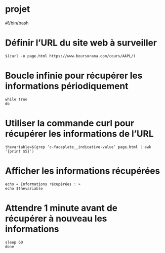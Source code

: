 # projet

#!/bin/bash

# Définir l’URL du site web à surveiller
```
$(curl -o page.html https://www.boursorama.com/cours/AAPL/)
```
# Boucle infinie pour récupérer les informations périodiquement
```
while true
do
```
# Utiliser la commande curl pour récupérer les informations de l’URL
```
thevariable=$(grep ‘c-faceplate__indicative-value’ page.html | awk ‘{print $5}’)
```
    
# Afficher les informations récupérées
```
echo « Informations récupérées : »
echo $thevariable
```
# Attendre 1 minute avant de récupérer à nouveau les informations
```
sleep 60
done
```
